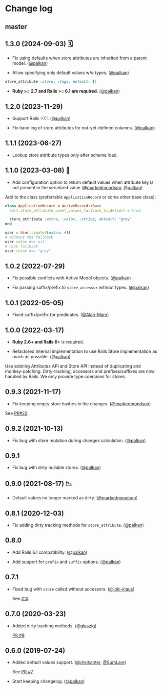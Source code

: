# Change log

## master

## 1.3.0 (2024-09-03) 🗓️

- Fix using defaults when store attributes are inherited from a parent model. ([@palkan][])

- Allow specifying only default values w/o types. ([@palkan][])

```ruby
store_attribute :store, :tags, default: []
```

- **Ruby >= 2.7 and Rails >= 6.1 are required**. ([@palkan][])

## 1.2.0 (2023-11-29)

- Support Rails >7.1. ([@palkan][])

- Fix handling of store attributes for not-yet-defined columns. ([@palkan][])

## 1.1.1 (2023-06-27)

- Lookup store attribute types only after schema load.

## 1.1.0 (2023-03-08) 🌷

- Add configuration option to return default values when attribute key is not present in the serialized value ([@markedmondson][], [@palkan][]).

Add to the class (preferrable `ApplicationRecord` or some other base class):

```ruby
class ApplicationRecord < ActiveRecord::Base
  self.store_attribute_unset_values_fallback_to_default = true

  store_attribute :extra, :color, :string, default: "grey"
end

user = User.create!(extra: {})
# without the fallback
user.color #=> nil
# with fallback
user.color #=> "grey"
```

## 1.0.2 (2022-07-29)

- Fix possible conflicts with Active Model objects. ([@palkan][])

- Fix passing suffix/prefix to `store_accessor` without types. ([@palkan][])

## 1.0.1 (2022-05-05)

- Fixed suffix/prefix for predicates. ([@Alan-Marx](https://github.com/Alan-Marx))

## 1.0.0 (2022-03-17)

- **Ruby 2.6+ and Rails 6+** is required.

- Refactored internal implementation to use Rails Store implementation as much as possible. ([@palkan][])

Use existing Attributes API and Store API instead of duplicating and monkey-patching. Dirty-tracking, accessors and prefixes/suffixes are now handled by Rails. We only provide type coercions for stores.

## 0.9.3 (2021-11-17)

- Fix keeping empty store hashes in the changes. ([@markedmondson][])

See [PR#22](https://github.com/palkan/store_attribute/pull/22).

## 0.9.2 (2021-10-13)

- Fix bug with store mutation during changes calculation. ([@palkan][])

## 0.9.1

- Fix bug with dirty nullable stores. ([@palkan][])

## 0.9.0 (2021-08-17) 📉

- Default values no longer marked as dirty. ([@markedmondson][])

## 0.8.1 (2020-12-03)

- Fix adding dirty tracking methods for `store_attribute`. ([@palkan][])

## 0.8.0

- Add Rails 6.1 compatibility. ([@palkan][])

- Add support for `prefix` and `suffix` options. ([@palkan][])

## 0.7.1

- Fixed bug with `store` called without accessors. ([@ioki-klaus][])

  See [#10](https://github.com/palkan/store_attribute/pull/10).

## 0.7.0 (2020-03-23)

- Added dirty tracking methods. ([@glaszig][])

  [PR #8](https://github.com/palkan/store_attribute/pull/8).

## 0.6.0 (2019-07-24)

- Added default values support. ([@dreikanter][], [@SumLare][])

  See [PR #7](https://github.com/palkan/store_attribute/pull/7).

- Start keeping changelog. ([@palkan][])

[@palkan]: https://github.com/palkan
[@dreikanter]: https://github.com/dreikanter
[@SumLare]: https://github.com/SumLare
[@glaszig]: https://github.com/glaszig
[@ioki-klaus]: https://github.com/ioki-klaus
[@markedmondson]: https://github.com/markedmondson
